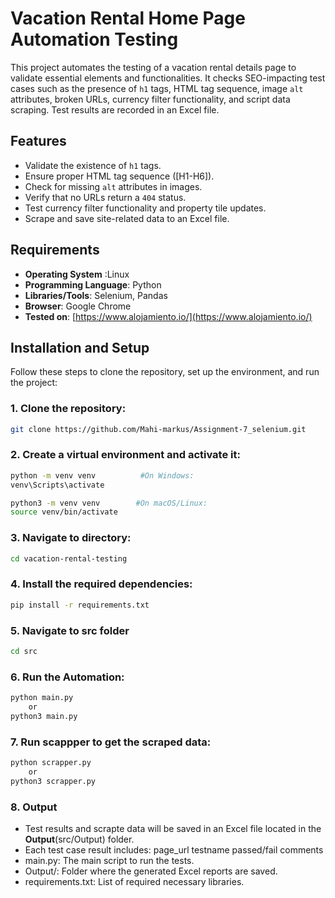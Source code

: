 # Vacation Rental Home Page Automation Testing

This project automates the testing of a vacation rental details page to validate essential elements and functionalities. It checks SEO-impacting test cases such as the presence of `h1` tags, HTML tag sequence, image `alt` attributes, broken URLs, currency filter functionality, and script data scraping. Test results are recorded in an Excel file.

## Features

- Validate the existence of `h1` tags.
- Ensure proper HTML tag sequence ([H1-H6]).
- Check for missing `alt` attributes in images.
- Verify that no URLs return a `404` status.
- Test currency filter functionality and property tile updates.
- Scrape and save site-related data to an Excel file.

## Requirements
- **Operating System**    :Linux
- **Programming Language**: Python
- **Libraries/Tools**: Selenium, Pandas
- **Browser**: Google Chrome
- **Tested on**: [https://www.alojamiento.io/](https://www.alojamiento.io/)

## Installation and Setup

Follow these steps to clone the repository, set up the environment, and run the project:

### 1. Clone the repository:

```bash
git clone https://github.com/Mahi-markus/Assignment-7_selenium.git

```

### 2. Create a virtual environment and activate it:

```bash
python -m venv venv          #On Windows:
venv\Scripts\activate
```

```bash
python3 -m venv venv        #On macOS/Linux:
source venv/bin/activate

```

### 3. Navigate to directory:

```bash
cd vacation-rental-testing
```

### 4. Install the required dependencies:

```bash
pip install -r requirements.txt

```

### 5. Navigate to src folder

```bash
cd src

```

### 6. Run the Automation:

```bash
python main.py
    or
python3 main.py

```

### 7. Run scappper to get the scraped data:

```bash
python scrapper.py
    or
python3 scrapper.py

```

### 8. Output

- Test results and scrapte data will be saved in an Excel file located in the **Output**(src/Output) folder.
- Each test case result includes:
  page_url
  testname
  passed/fail
  comments
- main.py: The main script to run the tests.
- Output/: Folder where the generated Excel reports are saved.
- requirements.txt: List of required necessary libraries.

